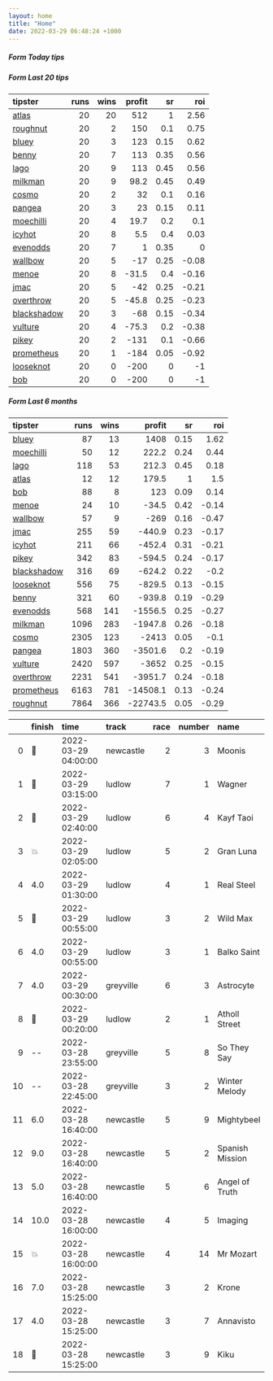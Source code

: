 ```yaml
---   
layout: home  
title: "Home"   
date: 2022-03-29 06:48:24 +1000  
---   
```



##### Form Today tips   

##### Form Last 20 tips   

| tipster                                                         |   runs |   wins |   profit |   sr |   roi |
|:----------------------------------------------------------------|-------:|-------:|---------:|-----:|------:|
| [atlas](https://mrwayneo.github.io/tips/atlas.html)             |     20 |     20 |    512   | 1    |  2.56 |
| [roughnut](https://mrwayneo.github.io/tips/roughnut.html)       |     20 |      2 |    150   | 0.1  |  0.75 |
| [bluey](https://mrwayneo.github.io/tips/bluey.html)             |     20 |      3 |    123   | 0.15 |  0.62 |
| [benny](https://mrwayneo.github.io/tips/benny.html)             |     20 |      7 |    113   | 0.35 |  0.56 |
| [lago](https://mrwayneo.github.io/tips/lago.html)               |     20 |      9 |    113   | 0.45 |  0.56 |
| [milkman](https://mrwayneo.github.io/tips/milkman.html)         |     20 |      9 |     98.2 | 0.45 |  0.49 |
| [cosmo](https://mrwayneo.github.io/tips/cosmo.html)             |     20 |      2 |     32   | 0.1  |  0.16 |
| [pangea](https://mrwayneo.github.io/tips/pangea.html)           |     20 |      3 |     23   | 0.15 |  0.11 |
| [moechilli](https://mrwayneo.github.io/tips/moechilli.html)     |     20 |      4 |     19.7 | 0.2  |  0.1  |
| [icyhot](https://mrwayneo.github.io/tips/icyhot.html)           |     20 |      8 |      5.5 | 0.4  |  0.03 |
| [evenodds](https://mrwayneo.github.io/tips/evenodds.html)       |     20 |      7 |      1   | 0.35 |  0    |
| [wallbow](https://mrwayneo.github.io/tips/wallbow.html)         |     20 |      5 |    -17   | 0.25 | -0.08 |
| [menoe](https://mrwayneo.github.io/tips/menoe.html)             |     20 |      8 |    -31.5 | 0.4  | -0.16 |
| [jmac](https://mrwayneo.github.io/tips/jmac.html)               |     20 |      5 |    -42   | 0.25 | -0.21 |
| [overthrow](https://mrwayneo.github.io/tips/overthrow.html)     |     20 |      5 |    -45.8 | 0.25 | -0.23 |
| [blackshadow](https://mrwayneo.github.io/tips/blackshadow.html) |     20 |      3 |    -68   | 0.15 | -0.34 |
| [vulture](https://mrwayneo.github.io/tips/vulture.html)         |     20 |      4 |    -75.3 | 0.2  | -0.38 |
| [pikey](https://mrwayneo.github.io/tips/pikey.html)             |     20 |      2 |   -131   | 0.1  | -0.66 |
| [prometheus](https://mrwayneo.github.io/tips/prometheus.html)   |     20 |      1 |   -184   | 0.05 | -0.92 |
| [looseknot](https://mrwayneo.github.io/tips/looseknot.html)     |     20 |      0 |   -200   | 0    | -1    |
| [bob](https://mrwayneo.github.io/tips/bob.html)                 |     20 |      0 |   -200   | 0    | -1    |

##### Form Last 6 months   

| tipster                                                         |   runs |   wins |   profit |   sr |   roi |
|:----------------------------------------------------------------|-------:|-------:|---------:|-----:|------:|
| [bluey](https://mrwayneo.github.io/tips/bluey.html)             |     87 |     13 |   1408   | 0.15 |  1.62 |
| [moechilli](https://mrwayneo.github.io/tips/moechilli.html)     |     50 |     12 |    222.2 | 0.24 |  0.44 |
| [lago](https://mrwayneo.github.io/tips/lago.html)               |    118 |     53 |    212.3 | 0.45 |  0.18 |
| [atlas](https://mrwayneo.github.io/tips/atlas.html)             |     12 |     12 |    179.5 | 1    |  1.5  |
| [bob](https://mrwayneo.github.io/tips/bob.html)                 |     88 |      8 |    123   | 0.09 |  0.14 |
| [menoe](https://mrwayneo.github.io/tips/menoe.html)             |     24 |     10 |    -34.5 | 0.42 | -0.14 |
| [wallbow](https://mrwayneo.github.io/tips/wallbow.html)         |     57 |      9 |   -269   | 0.16 | -0.47 |
| [jmac](https://mrwayneo.github.io/tips/jmac.html)               |    255 |     59 |   -440.9 | 0.23 | -0.17 |
| [icyhot](https://mrwayneo.github.io/tips/icyhot.html)           |    211 |     66 |   -452.4 | 0.31 | -0.21 |
| [pikey](https://mrwayneo.github.io/tips/pikey.html)             |    342 |     83 |   -594.5 | 0.24 | -0.17 |
| [blackshadow](https://mrwayneo.github.io/tips/blackshadow.html) |    316 |     69 |   -624.2 | 0.22 | -0.2  |
| [looseknot](https://mrwayneo.github.io/tips/looseknot.html)     |    556 |     75 |   -829.5 | 0.13 | -0.15 |
| [benny](https://mrwayneo.github.io/tips/benny.html)             |    321 |     60 |   -939.8 | 0.19 | -0.29 |
| [evenodds](https://mrwayneo.github.io/tips/evenodds.html)       |    568 |    141 |  -1556.5 | 0.25 | -0.27 |
| [milkman](https://mrwayneo.github.io/tips/milkman.html)         |   1096 |    283 |  -1947.8 | 0.26 | -0.18 |
| [cosmo](https://mrwayneo.github.io/tips/cosmo.html)             |   2305 |    123 |  -2413   | 0.05 | -0.1  |
| [pangea](https://mrwayneo.github.io/tips/pangea.html)           |   1803 |    360 |  -3501.6 | 0.2  | -0.19 |
| [vulture](https://mrwayneo.github.io/tips/vulture.html)         |   2420 |    597 |  -3652   | 0.25 | -0.15 |
| [overthrow](https://mrwayneo.github.io/tips/overthrow.html)     |   2231 |    541 |  -3951.7 | 0.24 | -0.18 |
| [prometheus](https://mrwayneo.github.io/tips/prometheus.html)   |   6163 |    781 | -14508.1 | 0.13 | -0.24 |
| [roughnut](https://mrwayneo.github.io/tips/roughnut.html)       |   7864 |    366 | -22743.5 | 0.05 | -0.29 |

|    | finish            | time                | track     |   race |   number | name            |   odds | tipster             |
|---:|:------------------|:--------------------|:----------|-------:|---------:|:----------------|-------:|:--------------------|
|  0 | :3rd_place_medal: | 2022-03-29 04:00:00 | newcastle |      2 |        3 | Moonis          |   4.2  | overthrow,looseknot |
|  1 | :3rd_place_medal: | 2022-03-29 03:15:00 | ludlow    |      7 |        1 | Wagner          |   1.75 | overthrow           |
|  2 | :2nd_place_medal: | 2022-03-29 02:40:00 | ludlow    |      6 |        4 | Kayf Taoi       |   2.15 | overthrow           |
|  3 | :boom:            | 2022-03-29 02:05:00 | ludlow    |      5 |        2 | Gran Luna       |   2.1  | evenodds,overthrow  |
|  4 | 4.0               | 2022-03-29 01:30:00 | ludlow    |      4 |        1 | Real Steel      |   8    | overthrow           |
|  5 | :2nd_place_medal: | 2022-03-29 00:55:00 | ludlow    |      3 |        2 | Wild Max        |   4.2  | overthrow           |
|  6 | 4.0               | 2022-03-29 00:55:00 | ludlow    |      3 |        1 | Balko Saint     |   5    | overthrow           |
|  7 | 4.0               | 2022-03-29 00:30:00 | greyville |      6 |        3 | Astrocyte       |   0    | vulture             |
|  8 | :3rd_place_medal: | 2022-03-29 00:20:00 | ludlow    |      2 |        1 | Atholl Street   |   3.4  | evenodds,overthrow  |
|  9 | --                | 2022-03-28 23:55:00 | greyville |      5 |        8 | So They Say     |   0    | vulture             |
| 10 | --                | 2022-03-28 22:45:00 | greyville |      3 |        2 | Winter Melody   |   0    | overthrow           |
| 11 | 6.0               | 2022-03-28 16:40:00 | newcastle |      5 |        9 | Mightybeel      |  21    | pangea              |
| 12 | 9.0               | 2022-03-28 16:40:00 | newcastle |      5 |        2 | Spanish Mission |   4.8  | pangea,jmac         |
| 13 | 5.0               | 2022-03-28 16:40:00 | newcastle |      5 |        6 | Angel of Truth  |  14    | pikey               |
| 14 | 10.0              | 2022-03-28 16:00:00 | newcastle |      4 |        5 | Imaging         |   4.6  | pangea,jmac         |
| 15 | :boom:            | 2022-03-28 16:00:00 | newcastle |      4 |       14 | Mr Mozart       |   3.6  | pikey               |
| 16 | 7.0               | 2022-03-28 15:25:00 | newcastle |      3 |        2 | Krone           |  10    | pangea              |
| 17 | 4.0               | 2022-03-28 15:25:00 | newcastle |      3 |        7 | Annavisto       |   2.88 | vulture             |
| 18 | :2nd_place_medal: | 2022-03-28 15:25:00 | newcastle |      3 |        9 | Kiku            |   9.5  | jmac                |